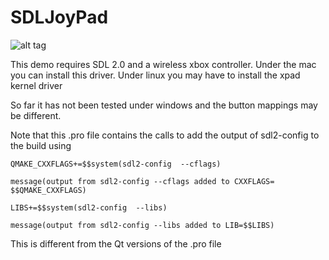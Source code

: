 # SDLJoyPad
![alt tag](http://nccastaff.bournemouth.ac.uk/jmacey/GraphicsLib/Demos/JoyPad.png)

This demo requires SDL 2.0 and a wireless xbox controller. Under the mac you can install this driver. Under linux you may have to install the xpad kernel driver

So far it has not been tested under windows and the button mappings may be different.

Note that this .pro file contains the calls to add the output of sdl2-config to the build using

`QMAKE_CXXFLAGS+=$$system(sdl2-config  --cflags)`

`message(output from sdl2-config --cflags added to CXXFLAGS= $$QMAKE_CXXFLAGS)`

`LIBS+=$$system(sdl2-config  --libs)`

`message(output from sdl2-config --libs added to LIB=$$LIBS)`

This is different from the Qt versions of the .pro file
